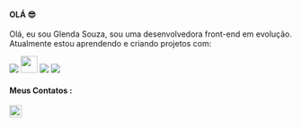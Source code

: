 #### OLÁ :sunglasses:

Olá, eu sou Glenda Souza, sou uma desenvolvedora front-end em evolução. Atualmente estou aprendendo e criando projetos com:
 
   <img src= 'https://img.shields.io/badge/HTML5-E34F26?style=for-the-badge&logo=html5&logoColor=white' /> <img src= 'https://img.shields.io/badge/CSS3-1572B6?   style=for-the-badge&logo=css3&logoColor=white' height=30px /> <img src= 'https://img.shields.io/badge/JavaScript-F7DF1E?style=for-the-badge&logo=javascript&logoColor=black' /> <img src= 'https://img.shields.io/badge/React-20232A?style=for-the-badge&logo=react&logoColor=61DAFB' />

#### Meus Contatos :

<p>
<a href="https://www.linkedin.com/in/glenda-souza-961799231/">
<img align="left" alt="icone do linkedin" width="22px" src="https://cdn-icons-png.flaticon.com/512/49/49408.png">
